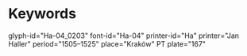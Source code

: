 # Keywords
glyph-id="Ha-04_0203"
font-id="Ha-04"
printer-id="Ha"
printer="Jan Haller"
period="1505–1525"
place="Kraków"
PT plate="167"
